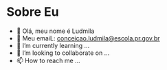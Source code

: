 # Sobre Eu
- 👋 Olá, meu nome é Ludmila
- 👀 Meu emaiL: conceicao.ludmila@escola.pr.gov.br
- 🌱 I’m currently learning ...
- 💞️ I’m looking to collaborate on ...
- 📫 How to reach me ...

<!---
Ludmilasouza1c/Ludmilasouza1c is a ✨ special ✨ repository because its `README.md` (this file) appears on your GitHub profile.
You can click the Preview link to take a look at your changes.
--->
